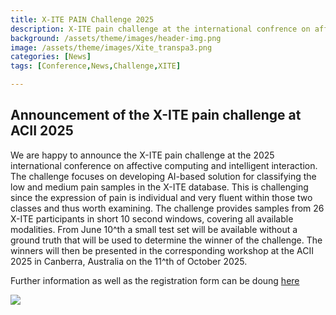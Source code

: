 ```yaml
---
title: X-ITE PAIN Challenge 2025
description: X-ITE pain challenge at the international confrence on affective computing and intelligent interaction in Canberra, Australia
background: /assets/theme/images/header-img.png
image: /assets/theme/images/Xite_transpa3.png
categories: [News]
tags: [Conference,News,Challenge,XITE]

---
```


## Announcement of the X-ITE pain challenge at ACII 2025

We are happy to announce the X-ITE pain challenge at the 2025 international conference on affective computing and intelligent interaction. The challenge focuses on developing AI-based solution for classifying the low and medium pain samples in the X-ITE database. This is challenging since the expression of pain is individual and very fluent within those two classes and thus worth examining. The challenge provides samples from 26 X-ITE participants in short 10 second windows, covering all available modalities. From June 10^th a small test set will be available without a ground truth that will be used to determine the winner of the challenge. The winners will then be presented in the corresponding workshop at the ACII 2025 in Canberra, Australia on the 11^th of October 2025.

Further information as well as the registration form can be doung [here](https://sites.google.com/view/xitepainchallenge/home)

![](/paindetection_nit/assets/theme/images/XITE_challenge.png)
